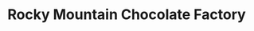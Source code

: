 ---
title: "Rocky Mountain Chocolate Factory"
url: /ottawa/rocky-mountain-chocolate-factory/
shop: confectionery
---